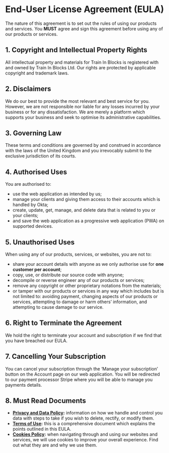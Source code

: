 # End-User License Agreement (EULA)

The nature of this agreement is to set out the rules of using our products and services. You **MUST** agree and sign this agreement before using any of our products or services.

## 1. Copyright and Intellectual Property Rights

All intellectual property and materials for Train In Blocks is registered with and owned by Train In Blocks Ltd. Our rights are protected by applicable copyright and trademark laws.

## 2. Disclaimers

We do our best to provide the most relevant and best service for you. However, we are not responsible nor liable for any losses incurred by your business or for any dissatisfaction. We are merely a platform which supports your business and seek to optimise its administrative capabilities.

## 3. Governing Law

These terms and conditions are governed by and construed in accordance with the laws of the United Kingdom and you irrevocably submit to the exclusive jurisdiction of its courts.

## 4. Authorised Uses

You are authorised to:

- use the web application as intended by us;
- manage your clients and giving them access to their accounts which is handled by Okta;
- create, update, get, manage, and delete data that is related to you or your clients;
- and save the web application as a progressive web application (PWA) on supported devices.

## 5. Unauthorised Uses

When using any of our products, services, or websites, you are not to:

- share your account details with anyone as we only authorise use for **one customer per account**;
- copy, use, or distribute our source code with anyone;
- decompile or reverse engineer any of our products or services;
- remove any copyright or other proprietary notations from the materials;
- or tamper with our products or services in any way which includes but is not limited to: avoiding payment, changing aspects of our products or services, attempting to damage or harm others’ information, and attempting to cause damage to our service.

## 6. Right to Terminate the Agreement

We hold the right to terminate your account and subscription if we find that you have breached our EULA.

## 7. Cancelling Your Subscription

You can cancel your subscription through the ‘Manage your subscription’ button on the Account page on our web application. You will be redirected to our payment processor Stripe where you will be able to manage you payments details.

## 8. Must Read Documents

- **<a href="https://traininblocks.com/legal/privacy-and-data-policy/" target="_blank">Privacy and Data Policy<a>:** information on how we handle and control you data with steps to take if you wish to delete, rectify, or modify them.
- **<a href="https://traininblocks.com/legal/terms-of-use/" target="_blank">Terms of Use</a>:** this is a comprehensive document which explains the points outlined in this EULA.
- **<a href="https://traininblocks.com/legal/cookies-policy/" target="_blank">Cookies Policy</a>:** when navigating through and using our websites and services, we will use cookies to improve your overall experience. Find out what they are and why we use them.
